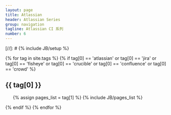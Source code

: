 ```yaml
---
layout: page
title: Atlassian
header: Atlassian Series
group: navigation
tagline: Atlassian CI 系列
number: 6
---
```

[//]: # {% include JB/setup %}

{% for tag in site.tags %} 
  {% if tag[0] == 'atlassian' 
        or tag[0] == 'jira' 
        or tag[0] == 'fisheye' 
        or tag[0] == 'crucible' 
        or tag[0] == 'confluence' 
        or tag[0] == 'crowd' %}

  <h2 id="{{ tag[0] }}-ref">{{ tag[0] }}</h2>
  <ul>
    {% assign pages_list = tag[1] %}  
    {% include JB/pages_list %}
  </ul>
  {% endif %}
{% endfor %}

